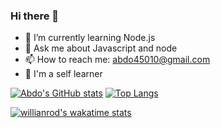 ### Hi there 👋


- 🌱 I’m currently learning Node.js 
- 💬 Ask me about Javascript and node
- 📫 How to reach me: abdo45010@gmail.com
- 🤞 I'm a self learner

[![Abdo's GitHub stats](https://github-readme-stats.vercel.app/api?username=Abdo-hassa)](https://github.com/Abdo-hassa/github-readme-stats) [![Top Langs](https://github-readme-stats.vercel.app/api/top-langs/?username=Abdo-hassa)](https://github.com/anuraghazra/github-readme-stats)



[![willianrod's wakatime stats](https://github-readme-stats.vercel.app/api/wakatime?username=Abdallah_hassan)](https://github.com/anuraghazra/github-readme-stats)


